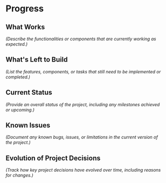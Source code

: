 # Progress

## What Works

*(Describe the functionalities or components that are currently working as expected.)*

## What's Left to Build

*(List the features, components, or tasks that still need to be implemented or completed.)*

## Current Status

*(Provide an overall status of the project, including any milestones achieved or upcoming.)*

## Known Issues

*(Document any known bugs, issues, or limitations in the current version of the project.)*

## Evolution of Project Decisions

*(Track how key project decisions have evolved over time, including reasons for changes.)*
